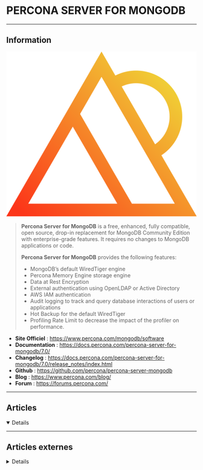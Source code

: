 # PERCONA SERVER FOR MONGODB
----

## <i class="fa-solid fa-hashtag"></i> Information

![Logo](../../_media/apps/percona_server_mongodb/percona-logo.svg ':size=250 :no-zoom')


> <i class="fa-solid fa-quote-left"></i> **Percona Server for MongoDB** is a free, enhanced, fully compatible, open source, drop-in replacement for MongoDB Community Edition with enterprise-grade features. It requires no changes to MongoDB applications or code. 
> 
> **Percona Server for MongoDB** provides the following features:
>
> - MongoDB’s default WiredTiger engine
> - Percona Memory Engine storage engine
> - Data at Rest Encryption
> - External authentication using OpenLDAP or Active Directory
> - AWS IAM authentication
> - Audit logging to track and query database interactions of users or applications
> - Hot Backup for the default WiredTiger
> - Profiling Rate Limit to decrease the impact of the profiler on performance. <i class="fa-solid fa-quote-left fa-rotate-180"></i>


- <i class="fa-solid fa-globe"></i> **Site Officiel** : https://www.percona.com/mongodb/software
- <i class="fa-solid fa-book"></i> **Documentation** : https://docs.percona.com/percona-server-for-mongodb/7.0/
- <i class="fa-solid fa-file-circle-question"></i> **Changelog** : https://docs.percona.com/percona-server-for-mongodb/7.0/release_notes/index.html
- <i class="fa-brands fa-github"></i> **Github** : https://github.com/percona/percona-server-mongodb
- <i class="fab fa-blogger-b"></i> **Blog** : https://www.percona.com/blog/
- <i class="fas fa-comments"></i> **Forum** : https://forums.percona.com/

---

## <i class="fa-regular fa-newspaper"></i> Articles

<details open>

</details>

---

## <i class="fa-solid fa-glasses"></i> Articles externes

<details>

- [An Introduction to Percona Server for MongoDB 4.2](https://severalnines.com/database-blog/introduction-percona-server-mongodb-42)
- [Percona Server for MongoDB – Now Featuring HashiCorp Vault Integration](https://www.percona.com/blog/2019/06/18/percona-server-for-mongodb-hashicorp-vault-integration/)
- [Percona Server for MongoDB LDAP Enhancements: User-to-DN Mapping](https://www.percona.com/blog/2020/04/24/percona-server-for-mongodb-ldap-enhancements-user-to-dn-mapping/)
- [Using Vault to Store the Master Key for Data at Rest Encryption on Percona Server for MongoDB](https://www.percona.com/blog/2020/04/21/using-vault-to-store-the-master-key-for-data-at-rest-encryption-on-percona-server-for-mongodb/)

</details>